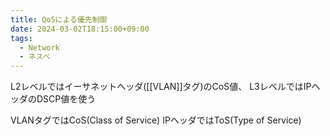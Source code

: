```yaml
---
title: QoSによる優先制御
date: 2024-03-02T18:15:00+09:00
tags:
  - Network
  - ネスペ
---
```


L2レベルではイーサネットヘッダ([[VLAN]]タグ)のCoS値、
L3レベルではIPヘッダのDSCP値を使う

VLANタグではCoS(Class of Service)
IPヘッダではToS(Type of Service)

